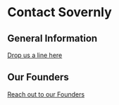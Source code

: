 # Contact Sovernly

## General Information

[Drop us a line here](mailto:info@sovernly.com)

## Our Founders

[Reach out to our Founders](mailto:founders@sovernly.com)
